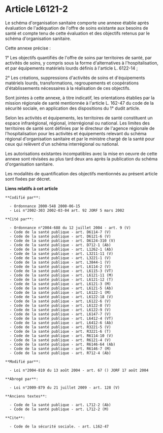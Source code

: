 # Article L6121-2

Le schéma d'organisation sanitaire comporte une annexe établie après évaluation de l'adéquation de l'offre de soins existante
aux besoins de santé et compte tenu de cette évaluation et des objectifs retenus par le schéma d'organisation sanitaire.

Cette annexe précise :

1° Les objectifs quantifiés de l'offre de soins par territoires de santé, par activités de soins, y compris sous la forme
d'alternatives à l'hospitalisation, et par équipements matériels lourds définis à l'article L. 6122-14 ;

2° Les créations, suppressions d'activités de soins et d'équipements matériels lourds, transformations, regroupements et
coopérations d'établissements nécessaires à la réalisation de ces objectifs.

Sont jointes à cette annexe, à titre indicatif, les orientations établies par la mission régionale de santé mentionnée à
l'article L. 162-47 du code de la sécurité sociale, en application des dispositions du 1° dudit article.

Selon les activités et équipements, les territoires de santé constituent un espace infrarégional, régional, interrégional ou
national. Les limites des territoires de santé sont définies par le directeur de l'agence régionale de l'hospitalisation pour
les activités et équipements relevant du schéma régional d'organisation sanitaire et par le ministre chargé de la santé pour
ceux qui relèvent d'un schéma interrégional ou national.

Les autorisations existantes incompatibles avec la mise en oeuvre de cette annexe sont révisées au plus tard deux ans après
la publication du schéma d'organisation sanitaire.

Les modalités de quantification des objectifs mentionnés au présent article sont fixées par décret.

**Liens relatifs à cet article**

	**Codifié par**:

	  - Ordonnance 2000-548 2000-06-15
	  - Loi n°2002-303 2002-03-04 art. 92 JORF 5 mars 2002

	**Cité par**:

	  - Ordonnance n°2004-688 du 12 juillet 2004 - art. 9 (V)
	  - Code de la santé publique - art. D6114-7 (V)
	  - Code de la santé publique - art. D6121-6 (V)
	  - Code de la santé publique - art. D6124-310 (V)
	  - Code de la santé publique - art. D712-1 (Ab)
	  - Code de la santé publique - art. L1262-1 (Ab)
	  - Code de la santé publique - art. L3211-11 (V)
	  - Code de la santé publique - art. L3221-1 (V)
	  - Code de la santé publique - art. L3844-1 (V)
	  - Code de la santé publique - art. L6114-2 (V)
	  - Code de la santé publique - art. L6115-3 (VT)
	  - Code de la santé publique - art. L6121-11 (M)
	  - Code de la santé publique - art. L6121-12 (T)
	  - Code de la santé publique - art. L6121-3 (M)
	  - Code de la santé publique - art. L6121-5 (Ab)
	  - Code de la santé publique - art. L6122-1 (M)
	  - Code de la santé publique - art. L6122-18 (V)
	  - Code de la santé publique - art. L6122-6 (V)
	  - Code de la santé publique - art. L6122-8 (V)
	  - Code de la santé publique - art. L6122-9 (V)
	  - Code de la santé publique - art. L6147-7 (V)
	  - Code de la santé publique - art. L6412-4 (VT)
	  - Code de la santé publique - art. L6412-6 (Ab)
	  - Code de la santé publique - art. R3221-5 (V)
	  - Code de la santé publique - art. R3221-6 (T)
	  - Code de la santé publique - art. R6114-10 (V)
	  - Code de la santé publique - art. R6121-4 (V)
	  - Code de la santé publique - art. R6146-64 (Ab)
	  - Code de la santé publique - art. R6146-7 (M)
	  - Code de la santé publique - art. R712-4 (Ab)

	**Modifié par**:

	  - Loi n°2004-810 du 13 août 2004 - art. 67 () JORF 17 août 2004

	**Abrogé par**:

	  - Loi n°2009-879 du 21 juillet 2009 - art. 128 (V)

	**Anciens textes**:

	  - Code de la santé publique - art. L712-2 (Ab)
	  - Code de la santé publique - art. L712-2 (M)

	**Cite**:

	  - Code de la sécurité sociale. - art. L162-47
